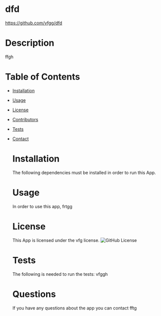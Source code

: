 # dfd
https://github.com/vfgg/dfd

# Description
ffgh

# Table of Contents
* [Installation](#Installation)
* [Usage](#Usage)
* [License](#License)
* [Contributors](#Contributors)
* [Tests](#Tests)
* [Contact](#Contact)
  
  # Installation
  The following dependencies must be installed in order to run this App.
  # Usage
  In order to use this app, frtgg
  # License
  This App is licensed under the vfg license. 
  ![GitHub License](https://img.shields.io/badge/license-vfg-blue.svg)
  # Tests
  The following is needed to run the tests: vfggh
  # Questions
  If you have any questions about the app you can contact fftg
  